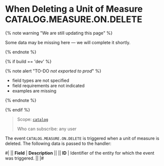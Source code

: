# When Deleting a Unit of Measure CATALOG.MEASURE.ON.DELETE

{% note warning "We are still updating this page" %}

Some data may be missing here — we will complete it shortly.

{% endnote %}

{% if build == 'dev' %}

{% note alert "TO-DO _not exported to prod_" %}

- field types are not specified
- field requirements are not indicated
- examples are missing

{% endnote %}

{% endif %}

> Scope: [`catalog`](../../scopes/permissions.md)
>
> Who can subscribe: any user

The event `CATALOG.MEASURE.ON.DELETE` is triggered when a unit of measure is deleted. The following data is passed to the handler:

#|
|| **Field** | **Description** ||
|| **ID** | Identifier of the entity for which the event was triggered. || 
|#